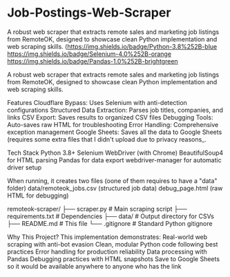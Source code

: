 # Job-Postings-Web-Scraper
A robust web scraper that extracts remote sales and marketing job listings from RemoteOK, designed to showcase clean Python implementation and web scraping skills.
(https://img.shields.io/badge/Python-3.8%252B-blue
https://img.shields.io/badge/Selenium-4.0%252B-orange
https://img.shields.io/badge/Pandas-1.0%252B-brightgreen

A robust web scraper that extracts remote sales and marketing job listings from RemoteOK, designed to showcase clean Python implementation and web scraping skills.

Features
Cloudflare Bypass: Uses Selenium with anti-detection configurations
Structured Data Extraction: Parses job titles, companies, and links
CSV Export: Saves results to organized CSV files
Debugging Tools: Auto-saves raw HTML for troubleshooting
Error Handling: Comprehensive exception management
Google Sheets: Saves all the data to Google Sheets (requires some extra files that I didn't upload due to privacy reasons_. 

Tech Stack
Python 3.8+
Selenium WebDriver (with Chrome)
BeautifulSoup4 for HTML parsing
Pandas for data export
webdriver-manager for automatic driver setup

When running, it creates two files (oone of them requires to have a "data" folder)
data/remoteok_jobs.csv (structured job data)
debug_page.html (raw HTML for debugging)


remoteok-scraper/
├── scraper.py            # Main scraping script
├── requirements.txt      # Dependencies
├── data/                 # Output directory for CSVs
├── README.md             # This file
└── .gitignore            # Standard Python gitignore

Why This Project?
This implementation demonstrates:
Real-world web scraping with anti-bot evasion
Clean, modular Python code following best practices
Error handling for production reliability
Data processing with Pandas
Debugging practices with HTML snapshots
Save to Google Sheets so it would be available anywhere to anyone who has the link
